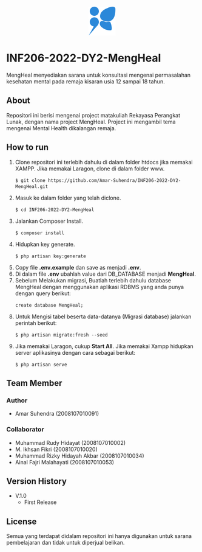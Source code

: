 <p align="center">
   <img src="public/assets/img/Icon.png" alt="MengHeal Logo">
</p>

# INF206-2022-DY2-MengHeal
MengHeal menyediakan sarana untuk konsultasi mengenai permasalahan kesehatan mental pada remaja kisaran usia 12 sampai 18 tahun.
## About
Repositori ini berisi mengenai project matakuliah Rekayasa Perangkat Lunak, dengan nama project MengHeal. Project ini mengambil tema mengenai Mental Health dikalangan remaja.
## How to run
1. Clone repositori ini terlebih dahulu di dalam folder htdocs jika memakai XAMPP. Jika memakai Laragon, clone di dalam folder www. 
   ```
   $ git clone https://github.com/Amar-Suhendra/INF206-2022-DY2-MengHeal.git
   ```
2. Masuk ke dalam folder yang telah diclone.
   ````
   $ cd INF206-2022-DY2-MengHeal
   ````
3. Jalankan Composer Install.
   ```
   $ composer install
   ```
4. Hidupkan key generate.
   ```
   $ php artisan key:generate
   ```
5. Copy file **.env.example** dan save as menjadi **.env**.
6. Di dalam file **.env** ubahlah value dari DB_DATABASE menjadi **MengHeal**.
7. Sebelum Melakukan migrasi, Buatlah terlebih dahulu database MengHeal dengan menggunakan aplikasi RDBMS yang anda punya dengan query berikut:
   ````
   create database MengHeal;
   ````
8. Untuk Mengisi tabel beserta data-datanya (Migrasi database) jalankan perintah berikut:
   ````
   $ php artisan migrate:fresh --seed
   ```` 
9. Jika memakai Laragon, cukup **Start All**. Jika memakai Xampp hidupkan server aplikasinya dengan cara sebagai berikut:
   ````
   $ php artisan serve
   ````

## Team Member
### Author
* Amar Suhendra (2008107010091)
### Collaborator
* Muhammad Rudy Hidayat (2008107010002)
* M. Ikhsan Fikri (2008107010020)
* Muhammad Rizky Hidayah Akbar (2008107010034)
* Ainal Fajri Malahayati (2008107010053)

## Version History
* V.1.0  
  * First Release
## License
Semua yang terdapat didalam repositori ini hanya digunakan untuk sarana pembelajaran dan tidak untuk diperjual belikan.